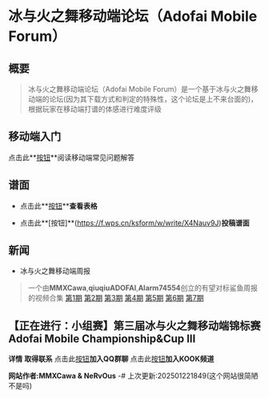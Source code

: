 # 冰与火之舞移动端论坛（Adofai Mobile Forum）
## 概要
> 冰与火之舞移动端论坛（Adofai Mobile Forum）是一个基于冰与火之舞移动端的论坛(因为其下载方式和判定的特殊性，这个论坛是上不来台面的)，根据玩家在移动端打谱的体感进行难度评级

## 移动端入门
点击此**[按钮](https://mmxcawa.github.io/AMF/AdofaiMobileTutorial.html)**阅读移动端常见问题解答

## 谱面
* 点击此**[按钮](https://www.kdocs.cn/l/ckv2iLFVwq37)****查看表格**

* 点击此**[按钮]**(https://f.wps.cn/ksform/w/write/X4Nauv9J)**投稿谱面**

## 新闻
* 冰与火之舞移动端周报
> 一个由**MMXCawa**,**qiuqiuADOFAI**,**Alarm74554**创立的有望对标鲨鱼周报的视频合集
[第1期](https://www.bilibili.com/video/BV1FUmpYxEuc) [第2期](https://www.bilibili.com/video/BV1wbBsYyEXs) [第3期](https://www.bilibili.com/video/BV1WhzdYqE9K) [第4期](https://www.bilibili.com/video/BV1fBqDYzEhV) [第5期](https://www.bilibili.com/video/BV1CykAYZEkE) [第6期](https://www.bilibili.com/video/BV1cNkvY1EQL) [第7期](https://www.bilibili.com/video/BV15AwNePEqz)
## 【正在进行：小组赛】第三届冰与火之舞移动端锦标赛 Adofai Mobile Championship&Cup III
**详情**
**取得联系**
点击此[按钮](https://qm.qq.com/q/38KLjFYFtS)**加入QQ群聊**
点击此[按钮](https://kook.vip/Y7tMeA)**加入KOOK频道**


**网站作者:MMXCawa & NeRvOus**
-# 上次更新:202501221849(这个网站很简陋不是吗)
